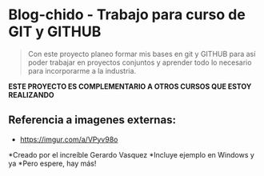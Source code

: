 # Blog-chido - Trabajo para curso de GIT y GITHUB
>Con este proyecto planeo formar mis bases en git y GITHUB para así poder trabajar en proyectos conjuntos y aprender todo lo necesario para incorporarme a la industria.

**ESTE PROYECTO ES COMPLEMENTARIO A OTROS CURSOS QUE ESTOY REALIZANDO**

## Referencia a imagenes externas:
- https://imgur.com/a/VPyv98o

*Creado por el increíble Gerardo Vasquez 
*Incluye ejemplo en Windows y ya
*Pero espere, hay más!